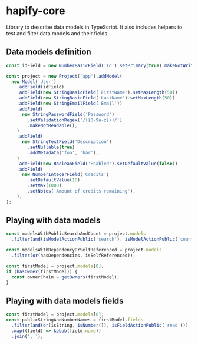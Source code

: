 # hapify-core

Library to describe data models in TypeScript.
It also includes helpers to test and filter data models and their fields.

## Data models definition

```typescript
const idField = new NumberBasicField('Id').setPrimary(true).makeNotWritable();

const project = new Project('app').addModel(
  new Model('User')
    .addField(idField)
    .addField(new StringBasicField('FirstName').setMaxLength(50))
    .addField(new StringBasicField('LastName').setMaxLength(50))
    .addField(new StringEmailField('Email'))
    .addField(
      new StringPasswordField('Password')
        .setValidationRegex('/([0-9a-z]+)/')
        .makeNotReadable(),
    )
    .addField(
      new StringTextField('Description')
        .setNullable(true)
        .addMetadata('foo', 'bar'),
    )
    .addField(new BooleanField('Enabled').setDefaultValue(false))
    .addField(
      new NumberIntegerField('Credits')
        .setDefaultValue(10)
        .setMax(1000)
        .setNotes('Amount of credits remaining'),
    ),
);
```

## Playing with data models

```typescript
const modelsWithPublicSearchAndCount = project.models
  .filter(and(isModelActionPublic('search'), isModelActionPublic('count')));
```

```typescript
const modelsWithDependencyOrSelfReferenced = project.models
  .filter(or(hasDependencies, isSelfReferenced));
```

```typescript
const firstModel = project.models[0];
if (hasOwner(firstModel)) {
  const ownerChain = getOwners(firstModel);
}
```

## Playing with data models fields

```typescript
const firstModel = project.models[0];
const publicStringAndNumberNames = firstModel.fields
  .filter(and(or(isString, isNumber()), isFieldActionPublic('read')))
  .map((field) => kebab(field.name))
  .join(', ');
```

